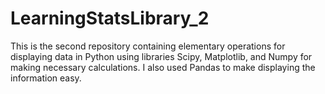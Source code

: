 # LearningStatsLibrary_2
This is the second repository containing elementary operations for displaying data in Python using libraries Scipy, Matplotlib, and Numpy for making necessary calculations. I also used Pandas to make displaying the information easy.
